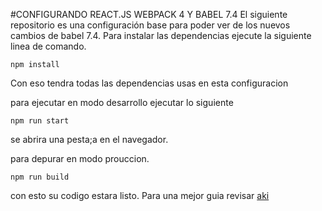 #CONFIGURANDO REACT.JS WEBPACK 4 Y BABEL 7.4
El siguiente repositorio es una configuración base para poder ver de los nuevos cambios de babel 7.4.
Para instalar las dependencias ejecute la siguiente linea de comando.

```
npm install
```
Con eso tendra todas las dependencias usas en esta configuracion

para ejecutar en modo desarrollo ejecutar lo siguiente


```
npm run start
```

se abrira una pesta;a en el navegador.

para depurar en modo prouccion.

```
npm run build
```

con esto su codigo estara listo.
Para una mejor guia revisar  [aki](https://medium.com/@felixmagallanesalbertoluis/configurando-react-js-con-webpack-4-y-babel-7-4-2019-ed8ca4c4ee44)